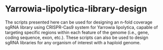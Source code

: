 # Yarrowia-lipolytica-library-design
The scripts presented here can be used for designing an n-fold coverage sgRNA library using CRISPR-Cas9 system for Yarrowia lipolytica, capable of targeting specific regions within each feature of the genome (i.e., gene, coding sequence, exon, etc.). These scripts can also be used to design sgRNA libraries for any organism of interest with a haploid genome.
